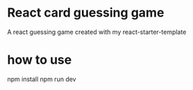 # React card guessing game

A react guessing game created with my react-starter-template

# how to use

npm install
npm run dev
